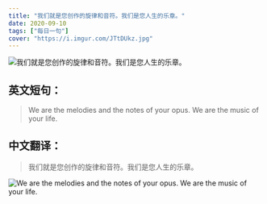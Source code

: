 ```yaml
---
title: "我们就是您创作的旋律和音符。我们是您人生的乐章。"
date: 2020-09-10
tags: ["每日一句"]
cover: "https://i.imgur.com/JTtDUkz.jpg"
---
```


![我们就是您创作的旋律和音符。我们是您人生的乐章。](https://i.imgur.com/NKDwkfD.jpg)

## 英文短句：
> We are the melodies and the notes of your opus. We are the music of your life.

<!--more-->

## 中文翻译：
> 我们就是您创作的旋律和音符。我们是您人生的乐章。

![We are the melodies and the notes of your opus. We are the music of your life.](https://i.imgur.com/HL5tRkD.jpg)

